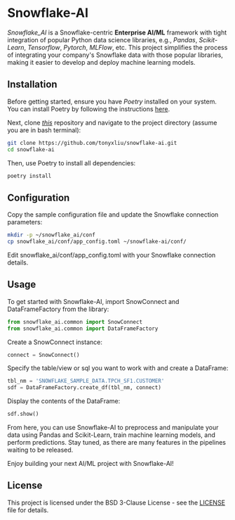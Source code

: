 Snowflake-AI
=======

*Snowflake_AI* is a Snowflake-centric **Enterprise AI/ML** framework with tight integration of popular Python data science libraries, e.g., *Pandas*, *Scikit-Learn*, *Tensorflow*, *Pytorch*, *MLFlow*, etc. This project simplifies the process of integrating your company's Snowflake data with those popular libraries, making it easier to develop and deploy machine learning models.

Installation
------

Before getting started, ensure you have *Poetry* installed on your system. You can install Poetry by following the instructions [here](https://python-poetry.org/docs/).

Next, clone [*this*](https://github.com/tonyxliu/snowflake-ai.git) repository and navigate to the project directory (assume you are in bash terminal):

```bash
git clone https://github.com/tonyxliu/snowflake-ai.git
cd snowflake-ai
```

Then, use Poetry to install all dependencies:

```bash
poetry install
```

Configuration
-------

Copy the sample configuration file and update the Snowflake connection parameters:

```bash
mkdir -p ~/snowflake_ai/conf
cp snowflake_ai/conf/app_config.toml ~/snowflake-ai/conf/
```

Edit snowflake_ai/conf/app_config.toml with your Snowflake connection details.

Usage
------

To get started with Snowflake-AI, import SnowConnect and DataFrameFactory from the library:

```python
from snowflake_ai.common import SnowConnect
from snowflake_ai.common import DataFrameFactory
```

Create a SnowConnect instance:

```python
connect = SnowConnect()
```

Specify the table/view or sql you want to work with and create a DataFrame:

```python
tbl_nm = 'SNOWFLAKE_SAMPLE_DATA.TPCH_SF1.CUSTOMER'
sdf = DataFrameFactory.create_df(tbl_nm, connect)
```

Display the contents of the DataFrame:

```python
sdf.show()
```

From here, you can use Snowflake-AI to preprocess and manipulate your data using Pandas and Scikit-Learn, train machine learning models, and perform predictions. Stay tuned, as there are many features in the pipelines waiting to be released.

Enjoy building your next AI/ML project with Snowflake-AI!

License
------

This project is licensed under the BSD 3-Clause License - see the [LICENSE](https://github.com/tonyxliu/snowflake-ai/blob/master/LICENSE) file for details.
